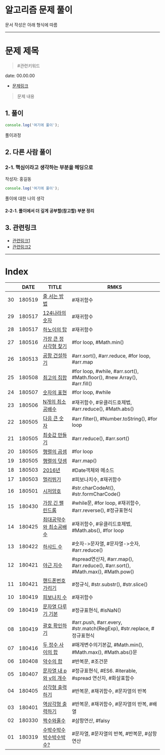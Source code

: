 # 알고리즘 문제 풀이

문서 작성은 아래 형식에 따름

---

# 문제 제목

> #관련키워드

date: 00.00.00

* [문제링크](/)

> 문제 내용

## 1. 풀이

```js
console.log('여기에 풀이');
```

풀이과정

## 2. 다른 사람 풀이

### 2-1. 핵심이라고 생각하는 부분을 헤딩으로

작성자: 홍길동

```js
console.log('여기에 풀이');
```

풀이에 대한 나의 생각

#### 2-2-1. 풀이에서 더 깊게 공부할(참고할) 부분 정리


## 3. 관련링크

+ [관련링크1]()
+ [관련링크2]()

---

# Index

|  | DATE | TITLE | RMKS |
|---|---|---|---|
| 30 | 180519 | [줄 서는 방법](30_setAlign.md) | #재귀함수 |
| 29 | 180517 | [124나라의 숫자](29_change124.md) | #재귀함수 |
| 28 | 180517 | [하노이의 탑](28_hanoi.md) | #재귀함수 |
| 27 | 180516 | [가장 큰 정사각형 찾기](27_findLargestSquare.md) | #for loop, #Math.min() |
| 26 | 180513 | [공항 건설하기](26_chooseCity.md) | #arr.sort(), #arr.reduce, #for loop, #arr.map |
| 25 | 180508 | [최고의 집합](25_bestSet.md) | #for loop, #while, #arr.sort(), #Math.floor(), #new Array(), #arr.fill() |
| 24 | 180507 | [숫자의 표현](24_expression.md) | #for loop, #while |
| 23 | 180506 | [N개의 최소공배수](23_nlcm.md) | #재귀함수,  #유클리드호제법, #arr.reduce(), #Math.abs() |
| 22 | 180505 | [다음 큰 숫자](22_nextBigNumber.md) | #arr.filter(), #Number.toString(), #for loop |
| 21 | 180505 | [최솟값 만들기](21_getMinSum.md) | #arr.reduce(), #arr.sort() |
| 20 | 180505 | [행렬의 곱셈](20_productMatrix.md) | #for loop |
| 19 | 180505 | [행렬의 덧셈](19_sumMatrix.md) | #arr.map() |
| 18 | 180503 | [2016년](18_getDayName.md) | #Date객체와 메소드 |
| 17 | 180503 | [멀리뛰기](17_jumpCase.md) | #피보나치수, #재귀함수 |
| 16 | 180501 | [시저암호](16_caesar.md) | #str.charCodeAt(), #str.formCharCode() |
| 15 | 180430 | [가장 긴 팰린드롬](15_longest_palindrom.md) | #while문, #for loop, #재귀함수, #arr.reverse(), #정규표현식 |
| 14 | 180425 | [최대공약수와 최소공배수](14_gcdlcm.md) | #재귀함수, #유클리드호제법, #Math.abs(), #for loop |
| 13 | 180422 | [하샤드 수](13_Harshad.md) | #숫자->문자열, #문자열->숫자, #arr.reduce() |
| 12 | 180421 | [야근 지수](12_noOvertime.md) | #spread연산자, #arr.map(), #arr.reduce(), #arr.sort(), #Math.max(), #Math.pow() |
| 11 | 180421 | [핸드폰번호 가리기](11_hide_numbers.md) | #정규식, #str.substr(), #str.slice() |
| 10 | 180419 | [피보나치 수](10_fibonacci.md) | #재귀함수 |
| 09 | 180419 | [문자열 다루기 기본](09_alpha_string46.md) | #정규표현식, #isNaN() |
| 08 | 180419 | [괄호 확인하기](08_is_pair.md) | #arr.push, #arr.every, #str.match(RegExp), #str.replace, #정규표현식 |
| 07 | 180416 | [두 정수 사이의 합](07_adder.md) | #매개변수의기본값, #Math.min(), #Math.max(), #Math.abs()문 |
| 06 | 180408 | [약수의 합](06_sumDivisor.md) | #반복문, #조건문 |
| 05 | 180407 | [문자열 내 p와 y의 개수](05_numPY.md) | #정규표현식, #ES6. #iterable, #spread 연산자, #화살표함수 |
| 04 | 180405 | [삼각형 출력하기](04_printTriangle.md) | #반복문, #재귀함수, #문자열의 반복 |
| 03 | 180401 | [역삼각형 출력하기](03_printReversedTriangle.md) | #반복문, #재귀함수, #문자열의 반복, #배열 |
| 02 | 180330 | [짝수와홀수](02_evenOrOdd.md) | #삼항연산, #falsy |
| 01 | 180319 | [수박수박수박수박수박수?](01_water_melon.md) | #문자열, #문자열의 반복, #반복문, #삼항연산 |